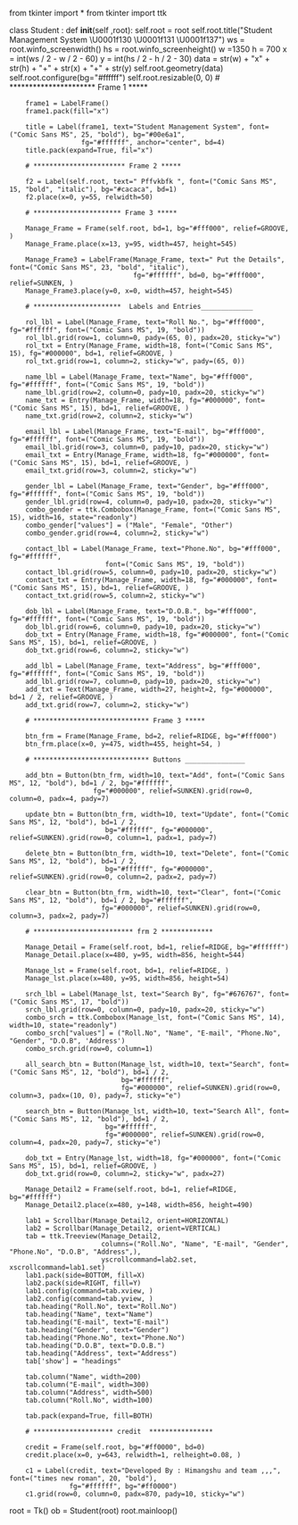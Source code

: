 



from tkinter import *
from tkinter import ttk

class Student :
    def __init__(self ,root):
        self.root = root
        self.root.title("Student Management System \U0001f130 \U0001f131 \U0001f137")
        ws = root.winfo_screenwidth()
        hs = root.winfo_screenheight()
        w =1350
        h = 700
        x = int(ws / 2 - w / 2 - 60)
        y = int(hs / 2 - h / 2 - 30)
        data = str(w) + "x" + str(h) + "+" + str(x) + "+" + str(y)
        self.root.geometry(data)
        self.root.configure(bg="#ffffff")
        self.root.resizable(0, 0)
        # ********************** Frame 1 *****

        frame1 = LabelFrame()
        frame1.pack(fill="x")

        title = Label(frame1, text="Student Management System", font=("Comic Sans MS", 25, "bold"), bg="#00e6a1",
                      fg="#ffffff", anchor="center", bd=4)
        title.pack(expand=True, fil="x")

        # *********************** Frame 2 *****

        f2 = Label(self.root, text=" Pffvkbfk ", font=("Comic Sans MS", 15, "bold", "italic"), bg="#cacaca", bd=1)
        f2.place(x=0, y=55, relwidth=50)

        # ********************** Frame 3 *****

        Manage_Frame = Frame(self.root, bd=1, bg="#fff000", relief=GROOVE, )
        Manage_Frame.place(x=13, y=95, width=457, height=545)

        Manage_Frame3 = LabelFrame(Manage_Frame, text=" Put the Details", font=("Comic Sans MS", 23, "bold", "italic"),
                                   fg="#ffffff", bd=0, bg="#fff000", relief=SUNKEN, )
        Manage_Frame3.place(y=0, x=0, width=457, height=545)

        # **********************  Labels and Entries_____________

        rol_lbl = Label(Manage_Frame, text="Roll No.", bg="#fff000", fg="#ffffff", font=("Comic Sans MS", 19, "bold"))
        rol_lbl.grid(row=1, column=0, pady=(65, 0), padx=20, sticky="w")
        rol_txt = Entry(Manage_Frame, width=18, font=("Comic Sans MS", 15), fg="#000000", bd=1, relief=GROOVE, )
        rol_txt.grid(row=1, column=2, sticky="w", pady=(65, 0))

        name_lbl = Label(Manage_Frame, text="Name", bg="#fff000", fg="#ffffff", font=("Comic Sans MS", 19, "bold"))
        name_lbl.grid(row=2, column=0, pady=10, padx=20, sticky="w")
        name_txt = Entry(Manage_Frame, width=18, fg="#000000", font=("Comic Sans MS", 15), bd=1, relief=GROOVE, )
        name_txt.grid(row=2, column=2, sticky="w")

        email_lbl = Label(Manage_Frame, text="E-mail", bg="#fff000", fg="#ffffff", font=("Comic Sans MS", 19, "bold"))
        email_lbl.grid(row=3, column=0, pady=10, padx=20, sticky="w")
        email_txt = Entry(Manage_Frame, width=18, fg="#000000", font=("Comic Sans MS", 15), bd=1, relief=GROOVE, )
        email_txt.grid(row=3, column=2, sticky="w")

        gender_lbl = Label(Manage_Frame, text="Gender", bg="#fff000", fg="#ffffff", font=("Comic Sans MS", 19, "bold"))
        gender_lbl.grid(row=4, column=0, pady=10, padx=20, sticky="w")
        combo_gender = ttk.Combobox(Manage_Frame, font=("Comic Sans MS", 15), width=16, state="readonly")
        combo_gender["values"] = ("Male", "Female", "Other")
        combo_gender.grid(row=4, column=2, sticky="w")

        contact_lbl = Label(Manage_Frame, text="Phone.No", bg="#fff000", fg="#ffffff",
                            font=("Comic Sans MS", 19, "bold"))
        contact_lbl.grid(row=5, column=0, pady=10, padx=20, sticky="w")
        contact_txt = Entry(Manage_Frame, width=18, fg="#000000", font=("Comic Sans MS", 15), bd=1, relief=GROOVE, )
        contact_txt.grid(row=5, column=2, sticky="w")

        dob_lbl = Label(Manage_Frame, text="D.O.B.", bg="#fff000", fg="#ffffff", font=("Comic Sans MS", 19, "bold"))
        dob_lbl.grid(row=6, column=0, pady=10, padx=20, sticky="w")
        dob_txt = Entry(Manage_Frame, width=18, fg="#000000", font=("Comic Sans MS", 15), bd=1, relief=GROOVE, )
        dob_txt.grid(row=6, column=2, sticky="w")

        add_lbl = Label(Manage_Frame, text="Address", bg="#fff000", fg="#ffffff", font=("Comic Sans MS", 19, "bold"))
        add_lbl.grid(row=7, column=0, pady=10, padx=20, sticky="w")
        add_txt = Text(Manage_Frame, width=27, height=2, fg="#000000", bd=1 / 2, relief=GROOVE, )
        add_txt.grid(row=7, column=2, sticky="w")

        # ***************************** Frame 3 *****

        btn_frm = Frame(Manage_Frame, bd=2, relief=RIDGE, bg="#fff000")
        btn_frm.place(x=0, y=475, width=455, height=54, )

        # ***************************** Buttons _______________

        add_btn = Button(btn_frm, width=10, text="Add", font=("Comic Sans MS", 12, "bold"), bd=1 / 2, bg="#ffffff",
                         fg="#000000", relief=SUNKEN).grid(row=0, column=0, padx=4, pady=7)

        update_btn = Button(btn_frm, width=10, text="Update", font=("Comic Sans MS", 12, "bold"), bd=1 / 2,
                            bg="#ffffff", fg="#000000", relief=SUNKEN).grid(row=0, column=1, padx=1, pady=7)

        delete_btn = Button(btn_frm, width=10, text="Delete", font=("Comic Sans MS", 12, "bold"), bd=1 / 2,
                            bg="#ffffff", fg="#000000", relief=SUNKEN).grid(row=0, column=2, padx=2, pady=7)

        clear_btn = Button(btn_frm, width=10, text="Clear", font=("Comic Sans MS", 12, "bold"), bd=1 / 2, bg="#ffffff",
                           fg="#000000", relief=SUNKEN).grid(row=0, column=3, padx=2, pady=7)

        # ************************* frm 2 *************

        Manage_Detail = Frame(self.root, bd=1, relief=RIDGE, bg="#ffffff")
        Manage_Detail.place(x=480, y=95, width=856, height=544)

        Manage_lst = Frame(self.root, bd=1, relief=RIDGE, )
        Manage_lst.place(x=480, y=95, width=856, height=54)

        srch_lbl = Label(Manage_lst, text="Search By", fg="#676767", font=("Comic Sans MS", 17, "bold"))
        srch_lbl.grid(row=0, column=0, pady=10, padx=20, sticky="w")
        combo_srch = ttk.Combobox(Manage_lst, font=("Comic Sans MS", 14), width=10, state="readonly")
        combo_srch["values"] = ("Roll.No", "Name", "E-mail", "Phone.No", "Gender", "D.O.B", 'Address')
        combo_srch.grid(row=0, column=1)

        all_search_btn = Button(Manage_lst, width=10, text="Search", font=("Comic Sans MS", 12, "bold"), bd=1 / 2,
                                bg="#ffffff",
                                fg="#000000", relief=SUNKEN).grid(row=0, column=3, padx=(10, 0), pady=7, sticky="e")

        search_btn = Button(Manage_lst, width=10, text="Search All", font=("Comic Sans MS", 12, "bold"), bd=1 / 2,
                            bg="#ffffff",
                            fg="#000000", relief=SUNKEN).grid(row=0, column=4, padx=20, pady=7, sticky="e")

        dob_txt = Entry(Manage_lst, width=18, fg="#000000", font=("Comic Sans MS", 15), bd=1, relief=GROOVE, )
        dob_txt.grid(row=0, column=2, sticky="w", padx=27)

        Manage_Detail2 = Frame(self.root, bd=1, relief=RIDGE, bg="#ffffff")
        Manage_Detail2.place(x=480, y=148, width=856, height=490)

        lab1 = Scrollbar(Manage_Detail2, orient=HORIZONTAL)
        lab2 = Scrollbar(Manage_Detail2, orient=VERTICAL)
        tab = ttk.Treeview(Manage_Detail2,
                           columns=("Roll.No", "Name", "E-mail", "Gender", "Phone.No", "D.O.B", "Address",),
                           yscrollcommand=lab2.set, xscrollcommand=lab1.set)
        lab1.pack(side=BOTTOM, fill=X)
        lab2.pack(side=RIGHT, fill=Y)
        lab1.config(command=tab.xview, )
        lab2.config(command=tab.yview, )
        tab.heading("Roll.No", text="Roll.No")
        tab.heading("Name", text="Name")
        tab.heading("E-mail", text="E-mail")
        tab.heading("Gender", text="Gender")
        tab.heading("Phone.No", text="Phone.No")
        tab.heading("D.O.B", text="D.O.B.")
        tab.heading("Address", text="Address")
        tab['show'] = "headings"

        tab.column("Name", width=200)
        tab.column("E-mail", width=300)
        tab.column("Address", width=500)
        tab.column("Roll.No", width=100)

        tab.pack(expand=True, fill=BOTH)

        # ******************** credit  ****************

        credit = Frame(self.root, bg="#ff0000", bd=0)
        credit.place(x=0, y=643, relwidth=1, relheight=0.08, )

        c1 = Label(credit, text="Developed By : Himangshu and team ,,,", font=("times new roman", 20, "bold"),
                   fg="#ffffff", bg="#ff0000")
        c1.grid(row=0, column=0, padx=870, pady=10, sticky="w")


root = Tk()
ob = Student(root)
root.mainloop()

